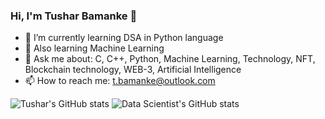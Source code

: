 ### Hi, I'm Tushar Bamanke 👋

<!-- **tushar/tushar** is a ✨ _special_ ✨ repository because its `README.md` (this file) appears on your GitHub profile. -->
<!-- Here are some ideas to get you started: -->

- 🔭 I’m currently learning DSA in Python language
- 🌱 Also learning Machine Learning 
- 💬 Ask me about: C, C++, Python, Machine Learning, Technology, NFT, Blockchain technology, WEB-3, Artificial Intelligence
- 📫 How to reach me: t.bamanke@outlook.com
<!-- - ⚡ Fun fact:  -->
<!-- https://github.com/anuraghazra/github-readme-stats/tree/master/themes -->
![Tushar's GitHub stats](https://github-readme-stats.vercel.app/api?username=tusharhrb&theme=dracula&show_icons=True, )
![Data Scientist's GitHub stats](https://github-readme-stats.vercel.app/api?username=Tushar_Bamanke&theme=tokyonight&show_icons=true&hide=contribs,issues&card_width=500&hide_rank=true&include_all_commits=true&custom_title=Data%20Scientist's%20GitHub%20Stats)

<!-- - 😄 Pronouns:  -->
<!-- - 👯 I’m looking to collaborate on  -->
<!-- - 🤔 I’m looking for help with ... -->
